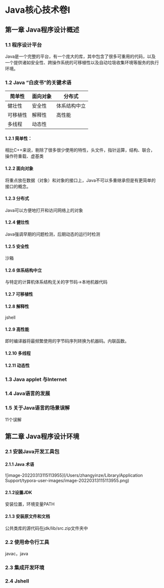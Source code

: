# Java核心技术卷I

## 第一章 Java程序设计概述

### 1.1 程序设计平台

Java是一个完整的平台，有一个庞大的库，其中包含了很多可重用的代码，以及一个提供诸如安全性、跨操作系统的可移植性以及自动垃圾收集环境等服务的执行环境。

### 1.2 Java “白皮书”的关键术语

| 简单性   | 面向对象 | 分布式       |
| -------- | -------- | ------------ |
| 健壮性   | 安全性   | 体系结构中立 |
| 可移植性 | 解释性   | 高性能       |
| 多线程   | 动态性   |              |

#### 1.2.1 简单性：

相比C++来说，剔除了很多很少使用的特性，头文件，指针运算，结构、联合，操作符重载、虚基类

#### 1.2.2 面向对象

将重点放在数据（对象）和对象的接口上，Java不可以多重继承但是有更简单的接口的概念。

#### 1.2.3 分布式

Java可以方便地打开和访问网络上的对象

#### 1.2.4 健壮性

Java强调早期的问题检测，后期动态的运行时检测

#### 1.2.5 安全性

沙箱

#### 1.2.6 体系结构中立

与特定的计算机体系结构无关的字节码->本地机器代码

#### 1.2.7 可移植性

#### 1.2.8 解释性

jshell

#### 1.2.9 高性能

即时编译器将最频繁使用的字节码序列转换为机器码。内联函数。

#### 1.2.10 多线程

#### 1.2.11 动态性

### 1.3 Java applet 与Internet

### 1.4 Java语言的发展

### 1.5 关于Java语言的场景误解

11个误解

## 第二章 Java程序设计环境

### 2.1 安装Java开发工具包

#### 2.1.1 Java 术语

![image-20220313115113955](/Users/zhangyinze/Library/Application Support/typora-user-images/image-20220313115113955.png)

#### 2.1.2设置JDK

安装位置，环境变量PATH

#### 2.1.3 安装原文件和文档

公共类库的源代码在jdk/lib/src.zip文件夹中

### 2.2 使用命令行工具

javac，java

### 2.3 集成开发环境

### 2.4 Jshell













